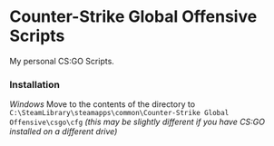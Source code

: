 # Counter-Strike Global Offensive Scripts
My personal CS:GO Scripts.

### Installation
_Windows_
Move to the contents of the directory to `C:\SteamLibrary\steamapps\common\Counter-Strike Global Offensive\csgo\cfg`
*(this may be slightly different if you have CS:GO installed on a different drive)*
